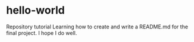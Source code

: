 # hello-world
Repository tutorial
Learning how to create and write a README.md for the final project.
I hope I do well.
